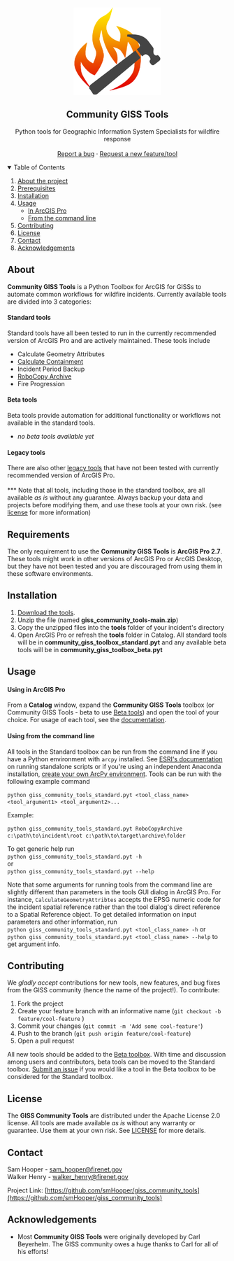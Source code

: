 

<!-- PROJECT LOGO -->
<br />
<p align="center">
  <a href="https://github.com/smHooper/giss_community_tools">
    <img src="resources/images/logo.png" alt="Logo" width="200" height="200">
  </a>

  <h2 align="center">Community GISS Tools</h2>

  <p align="center">
    Python tools for Geographic Information System Specialists for wildfire response
    <br />
    <br />
    <a href="https://github.com/smHooper/giss_community_tools/issues">Report a bug</a>
    ·
    <a href="https://github.com/smHooper/giss_community_tools/issues">Request a new feature/tool</a>
  </p>
</p>



<!-- TABLE OF CONTENTS -->
<details open="open">
  <summary>Table of Contents</summary>
  <ol>
    <li>
      <a href="#about">About the project</a>
    </li>
    <li><a href="#requirements">Prerequisites</a></li>
    <li><a href="#installation">Installation</a></li>
    <li><a href="#usage">Usage</a>
      <ul>
        <li><a href="#using-in-arcgis-pro">In ArcGIS Pro</a></li>
        <li><a href="#using-from-the-command-line">From the command line</a></li>
      </ul>
    </li>
    <li><a href="#contributing">Contributing</a></li>
    <li><a href="#license">License</a></li>
    <li><a href="#contact">Contact</a></li>
    <li><a href="#acknowledgements">Acknowledgements</a></li>
  </ol>
</details>



<!-- ABOUT THE PROJECT -->
## About

**Community GISS Tools** is a Python Toolbox for ArcGIS for GISSs to automate common workflows for wildfire incidents. Currently available tools are divided into 3 categories:

#### Standard tools
Standard tools have all been tested to run in the currently recommended version of ArcGIS Pro and are actively maintained. These tools include 
* Calculate Geometry Attributes
* [Calculate Containment](https://github.com/smHooper/giss_community_tools/blob/main/docs/CalculateContainment.md)
* Incident Period Backup
* [RoboCopy Archive](https://github.com/smHooper/giss_community_tools/blob/main/docs/RoboCopyArchive.md)
* Fire Progression

#### Beta tools
Beta tools provide automation for additional functionality or workflows not available in the standard tools. 
* _no beta tools available yet_ 

#### Legacy tools
There are also other [legacy tools](https://github.com/smHooper/giss_community_tools/tree/main/legacy_tools) that have not been tested with currently recommended version of ArcGIS Pro. 
<br><br>
*** Note that all tools, including those in the standard toolbox, are all available _as is_ without any guarantee. Always backup your data and projects before modifying them, and use these tools at your own risk. (see [license](#license) for more information)


<!-- GETTING STARTED -->
## Requirements

The only requirement to use the **Community GISS Tools** is **ArcGIS Pro 2.7**. These tools might work in other versions of ArcGIS Pro or ArcGIS Desktop, but they have not been tested and you are discouraged from using them in these software environments.

## Installation

1. [Download the tools](https://github.com/smHooper/giss_community_tools/archive/refs/heads/main.zip).
2. Unzip the file (named **giss_community_tools-main.zip**)
3. Copy the unzipped files into the **tools** folder of your incident's directory
4. Open ArcGIS Pro or refresh the **tools** folder in Catalog. All standard tools will be in  **community_giss_toolbox_standard.pyt** and any available beta tools will be in **community_giss_toolbox_beta.pyt**



<!-- USAGE EXAMPLES -->
## Usage

#### Using in ArcGIS Pro
From a **Catalog** window, expand the **Community GISS Tools** toolbox (or Community GISS Tools - beta to use [Beta tools](#beta-tools)) and open the tool of your choice. For usage of each tool, see the [documentation](https://github.com/smHooper/giss_community_tools/tree/main/docs).

#### Using from the command line
All tools in the Standard toolbox can be run from the command line if you have a Python environment with `arcpy` installed. See [ESRI's documentation](https://pro.arcgis.com/en/pro-app/latest/arcpy/get-started/using-conda-with-arcgis-pro.htm) on running standalone scripts or if you're using an independent Anaconda installation, [create your own ArcPy environment](https://gis.stackexchange.com/a/202704). Tools can be run with the following example command
```
python giss_community_tools_standard.pyt <tool_class_name> <tool_argument1> <tool_argument2>...
```  
Example:
```
python giss_community_tools_standard.pyt RoboCopyArchive c:\path\to\incident\root c:\path\to\target\archive\folder
``` 
To get generic help run <br>
```python giss_community_tools_standard.pyt -h```  
or <br>
```python giss_community_tools_standard.pyt --help``` 

Note that some arguments for running tools from the command line are slightly different than parameters in the tools GUI dialog in ArcGIS Pro. For instance, `CalculateGeometryAttribtes` accepts the EPSG numeric code for the incident spatial reference rather than the tool dialog's direct reference to a Spatial Reference object. To get detailed information on input parameters and other information, run <br>
```python giss_community_tools_standard.pyt <tool_class_name> -h``` 
or <br>
```python giss_community_tools_standard.pyt <tool_class_name> --help``` 
to get argument info.



<!-- CONTRIBUTING -->
## Contributing

We _gladly accept_ contributions for new tools, new features, and bug fixes from the GISS community (hence the name of the project!). To contribute:

1. Fork the project
2. Create your feature branch with an informative name (`git checkout -b feature/cool-feature` )
3. Commit your changes (`git commit -m 'Add some cool-feature'`)
4. Push to the branch (`git push origin feature/cool-feature`)
5. Open a pull request

All new tools should be added to the [Beta toolbox](https://github.com/smHooper/giss_community_tools). With time and discussion among users and contributors, beta tools can be moved to the Standard toolbox. [Submit an issue](https://github.com/smHooper/giss_community_tools/issues) if you would like a tool in the Beta toolbox to be considered for the Standard toolbox.


<!-- LICENSE -->
## License

The **GISS Community Tools** are distributed under the Apache License 2.0 license. All tools are made available _as is_ without any warranty or guarantee. Use them at your own risk. See [LICENSE](https://github.com/smHooper/giss_community_tools/blob/main/LICENSE) for more details. 



<!-- CONTACT -->
## Contact

Sam Hooper - sam_hooper@firenet.gov<br>
Walker Henry - walker_henry@firenet.gov

Project Link: [https://github.com/smHooper/giss_community_tools](https://github.com/smHooper/giss_community_tools)



<!-- ACKNOWLEDGEMENTS -->
## Acknowledgements
* Most **Community GISS Tools** were originally developed by Carl Beyerhelm. The GISS community owes a huge thanks to Carl for all of his efforts!
